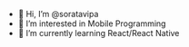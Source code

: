 - 👋 Hi, I’m @soratavipa
- 👀 I’m interested in Mobile Programming
- 🌱 I’m currently learning React/React Native

<!---
soratavipa/soratavipa is a ✨ special ✨ repository because its `README.md` (this file) appears on your GitHub profile.
You can click the Preview link to take a look at your changes.
 💞️ I’m looking to collaborate on ...
- 📫 How to reach me ...
--->
